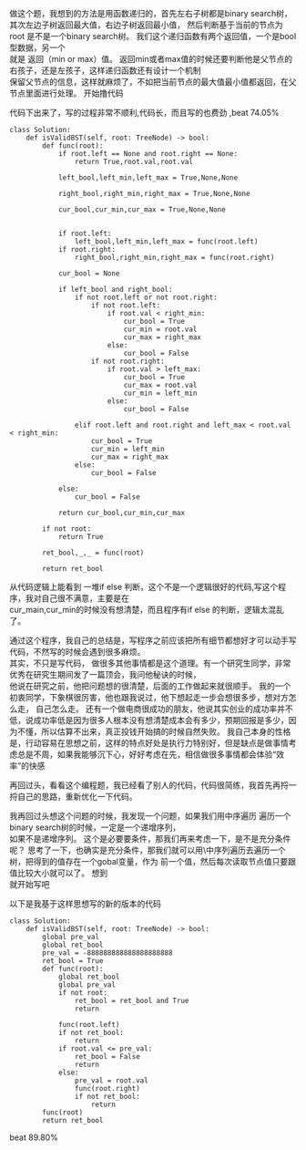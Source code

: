 做这个题，我想到的方法是用函数递归的，首先左右子树都是binary search树，其次左边子树返回最大值，右边子树返回最小值，
然后判断基于当前的节点为root 是不是一个binary search树。 我们这个递归函数有两个返回值，一个是bool 型数据，另一个\
就是 返回（min or max）值。 返回min或者max值的时候还要判断他是父节点的右孩子，还是左孩子，这样递归函数还有设计一个机制\
保留父节点的信息，这样就麻烦了，不如把当前节点的最大值最小值都返回，在父节点里面进行处理。 开始撸代码

代码下出来了，写的过程非常不顺利,代码长，而且写的也费劲 ,beat 74.05%

```
class Solution:
    def isValidBST(self, root: TreeNode) -> bool:
        def func(root):
            if root.left == None and root.right == None:
                return True,root.val,root.val
            
            left_bool,left_min,left_max = True,None,None
            
            right_bool,right_min,right_max = True,None,None
            
            cur_bool,cur_min,cur_max = True,None,None
            
            
            if root.left:
                left_bool,left_min,left_max = func(root.left)
            if root.right:
                right_bool,right_min,right_max = func(root.right)
            
            cur_bool = None
            
            if left_bool and right_bool:
                if not root.left or not root.right:
                    if not root.left:
                        if root.val < right_min:
                            cur_bool = True
                            cur_min = root.val
                            cur_max = right_max
                        else:
                            cur_bool = False
                    if not root.right:
                        if root.val > left_max:
                            cur_bool = True
                            cur_max = root.val
                            cur_min = left_min
                        else:
                            cur_bool = False
               
                elif root.left and root.right and left_max < root.val < right_min:
                    cur_bool = True
                    cur_min = left_min
                    cur_max = right_max
                else:
                    cur_bool = False
                        
            else:
                cur_bool = False
            
            return cur_bool,cur_min,cur_max
        
        if not root:
            return True
        
        ret_bool,_,_ = func(root)
        
        return ret_bool
```

从代码逻辑上能看到 一堆if else 判断，这个不是一个逻辑很好的代码,写这个程序，我对自己很不满意，主要是在\
cur_main,cur_min的时候没有想清楚，而且程序有if else 的判断，逻辑太混乱了。 

通过这个程序，我自己的总结是，写程序之前应该把所有细节都想好才可以动手写代码，不然写的时候会遇到很多麻烦。\
其实，不只是写代码， 做很多其他事情都是这个道理。有一个研究生同学，非常优秀在研究生期间发了一篇顶会，我问他秘诀的时候，\
他说在研究之前，他把问题想的很清楚，后面的工作做起来就很顺手。 我的一个初衷同学，下象棋很厉害，他也跟我说过，他下想起走一步会想很多步，想对方怎么走， 自己怎么走。   还有一个做电商很成功的朋友，他说其实创业的成功率并不低，说成功率低是因为很多人根本没有想清楚成本会有多少，预期回报是多少，因为不懂，所以估算不出来，真正投钱开始搞的时候自然失败。
我自己本身的性格是，行动容易在思想之前，这样的特点好处是执行力特别好，但是缺点是做事情考虑总是不周，如果我能够沉下心，好好考虑在先，相信做很多事情都会体验“效率”的快感 

再回过头，看看这个编程题，我已经看了别人的代码，代码很简练，我首先再捋一捋自己的思路，重新优化一下代码。 

我再回过头想这个问题的时候，我发现一个问题，如果我们用中序遍历 遍历一个binary search树的时候，一定是一个递增序列，\
如果不是递增序列。 这个是必要要条件，那我们再来考虑一下，是不是充分条件呢？ 思考了一下，也确实是充分条件，那我们就可以用\中序列遍历去遍历一个树，把得到的值存在一个gobal变量，作为 前一个值，然后每次读取节点值只要跟值比较大小就可以了。 想到\
就开始写吧 

以下是我基于这样思想写的新的版本的代码
```
class Solution:
    def isValidBST(self, root: TreeNode) -> bool:
        global pre_val
        global ret_bool
        pre_val = -888888888888888888888
        ret_bool = True
        def func(root):
            global ret_bool
            global pre_val
            if not root:
                ret_bool = ret_bool and True
                return 
            
            func(root.left)
            if not ret_bool:
                return
            if root.val <= pre_val:
                ret_bool = False
                return
            else:
                pre_val = root.val
                func(root.right)
                if not ret_bool:
                    return
        func(root)
        return ret_bool
```
beat 89.80%




